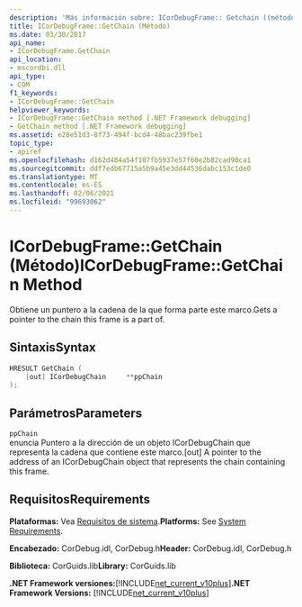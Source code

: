 ```yaml
---
description: 'Más información sobre: ICorDebugFrame:: Getchain ((método)'
title: ICorDebugFrame::GetChain (Método)
ms.date: 03/30/2017
api_name:
- ICorDebugFrame.GetChain
api_location:
- mscordbi.dll
api_type:
- COM
f1_keywords:
- ICorDebugFrame::GetChain
helpviewer_keywords:
- ICorDebugFrame::GetChain method [.NET Framework debugging]
- GetChain method [.NET Framework debugging]
ms.assetid: e28e51d3-8f73-494f-bcd4-48bac239fbe1
topic_type:
- apiref
ms.openlocfilehash: d162d484a54f107fb5937e57f60e2b82cad90ca1
ms.sourcegitcommit: ddf7edb67715a5b9a45e3dd44536dabc153c1de0
ms.translationtype: MT
ms.contentlocale: es-ES
ms.lasthandoff: 02/06/2021
ms.locfileid: "99693062"
---
```

# <a name="icordebugframegetchain-method"></a><span data-ttu-id="2dde6-103">ICorDebugFrame::GetChain (Método)</span><span class="sxs-lookup"><span data-stu-id="2dde6-103">ICorDebugFrame::GetChain Method</span></span>

<span data-ttu-id="2dde6-104">Obtiene un puntero a la cadena de la que forma parte este marco.</span><span class="sxs-lookup"><span data-stu-id="2dde6-104">Gets a pointer to the chain this frame is a part of.</span></span>  
  
## <a name="syntax"></a><span data-ttu-id="2dde6-105">Sintaxis</span><span class="sxs-lookup"><span data-stu-id="2dde6-105">Syntax</span></span>  
  
```cpp  
HRESULT GetChain (  
    [out] ICorDebugChain     **ppChain  
);  
```  
  
## <a name="parameters"></a><span data-ttu-id="2dde6-106">Parámetros</span><span class="sxs-lookup"><span data-stu-id="2dde6-106">Parameters</span></span>  

 `ppChain`  
 <span data-ttu-id="2dde6-107">enuncia Puntero a la dirección de un objeto ICorDebugChain que representa la cadena que contiene este marco.</span><span class="sxs-lookup"><span data-stu-id="2dde6-107">[out] A pointer to the address of an ICorDebugChain object that represents the chain containing this frame.</span></span>  
  
## <a name="requirements"></a><span data-ttu-id="2dde6-108">Requisitos</span><span class="sxs-lookup"><span data-stu-id="2dde6-108">Requirements</span></span>  

 <span data-ttu-id="2dde6-109">**Plataformas:** Vea [Requisitos de sistema](../../get-started/system-requirements.md).</span><span class="sxs-lookup"><span data-stu-id="2dde6-109">**Platforms:** See [System Requirements](../../get-started/system-requirements.md).</span></span>  
  
 <span data-ttu-id="2dde6-110">**Encabezado:** CorDebug.idl, CorDebug.h</span><span class="sxs-lookup"><span data-stu-id="2dde6-110">**Header:** CorDebug.idl, CorDebug.h</span></span>  
  
 <span data-ttu-id="2dde6-111">**Biblioteca:** CorGuids.lib</span><span class="sxs-lookup"><span data-stu-id="2dde6-111">**Library:** CorGuids.lib</span></span>  
  
 <span data-ttu-id="2dde6-112">**.NET Framework versiones:**[!INCLUDE[net_current_v10plus](../../../../includes/net-current-v10plus-md.md)]</span><span class="sxs-lookup"><span data-stu-id="2dde6-112">**.NET Framework Versions:** [!INCLUDE[net_current_v10plus](../../../../includes/net-current-v10plus-md.md)]</span></span>
